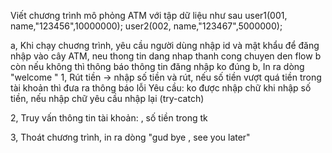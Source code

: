 Viết chương trình mô phỏng ATM với tập dữ liệu như sau
user1(001, name,"123456",10000000); user2(002, name,"123467",5000000);

a, Khi chạy chuơng trình, yêu cầu người dùng nhập id và mật khẩu để đăng nhập vào cây ATM, neu thong tin dang nhap thanh cong chuyen den flow b còn nếu không thì thông báo thông tin đăng nhập ko đúng b, In ra dòng "welcome " 1, Rút tiền -> nhập số tiền và rút, nếu số tiền vượt quá tiền trong tài khoản thì đưa ra thông báo lỗi Yêu cầu: ko được nhập chữ khi nhập số tiền, nếu nhập chữ yêu cầu nhập lại (try-catch)

2, Truy vấn thông tin tài khoản: , số tiền trong tk

3, Thoát chương trình, in ra dòng "gud bye , see you later"
